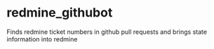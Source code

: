# redmine_githubot
Finds redmine ticket numbers in github pull requests and brings state information into redmine
